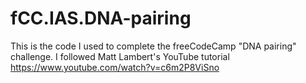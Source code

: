 # fCC.IAS.DNA-pairing
This is the code I used to complete the freeCodeCamp "DNA pairing" challenge. I followed Matt Lambert's YouTube tutorial https://www.youtube.com/watch?v=c6m2P8ViSno

